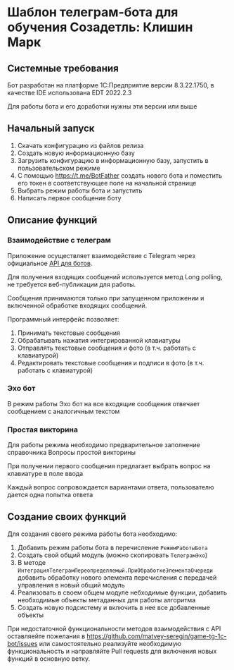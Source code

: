 # Шаблон телеграм-бота для обучения  Созадетль: Клишин Марк

## Системные требования

Бот разработан на платформе 1С:Предприятие версии 8.3.22.1750, в качестве IDE использована EDT 2022.2.3

Для работы бота и его доработки нужны эти версии или выше

## Начальный запуск

1. Скачать конфигурацию из файлов релиза
1. Создать новую информационную базу
1. Загрузить конфигурацию в информационную базу, запустить в пользовательском режиме
1. С помощью https://t.me/BotFather создать нового бота и поместить его токен в соответствующее поле на начальной странице
1. Выбрать режим работы бота и запустить
1. Написать первое сообщение боту

## Описание функций

### Взаимодействие с телеграм

Приложение осуществляет взаимодействие с Telegram через официальное [API для ботов](https://core.telegram.org/bots/api).

Для получения входящих сообщений используется метод Long polling, не требуется веб-публикации для работы.

Сообщения принимаются только при запущенном приложении и включенной обработке входящих сообщений.

Программный интерфейс позволяет:
1. Принимать текстовые сообщения
1. Обрабатывать нажатия интегрированной клавиатуры
1. Отправлять текстовые сообщения и фото (в т.ч. работать с клавиатурой)
1. Редактировать текстовые сообщения и подписи в фото (в т.ч. работать с клавиатурой)

### Эхо бот

В режим работы Эхо бот на все входящие сообщения отвечает сообщением с аналогичным текстом

### Простая викторина

Для работы режима необходимо предварительное заполнение справочника Вопросы простой викторины

При получении первого сообщения предлагает выбрать вопрос на клавиатуре в поле ввода

Каждый вопрос сопровождается вариантами ответа, пользователю дается одна попытка ответа

## Создание своих функций

Для создания своего режима работы бота необходимо:
1. Добавить режим работы бота в перечисление `РежимРаботыБота`
1. Создать свой общий модуль (можно скопировать `ТелеграмЭхо`)
1. В методе `ИнтеграцияТелеграмПереопределяемый.ПриОбработкеЭлементаОчереди` добавить обработку нового элемента перечисления с передачей управления в новый общий модуль
1. Реализовать в своем общем модуле небходимые функции, добавить необходимые объекты метаданных для работы алгоритма
1. Создать новую подсистему и включить в нее все добавленные объекты

При недостаточной функциональности методов взаимодействия с API оставляейте пожелания в https://github.com/matvey-seregin/game-tg-1c-bot/issues или самостоятельно реализуйте необходимую функциональность и направляйте Pull requests для включения новых функций в основную ветку.
 
